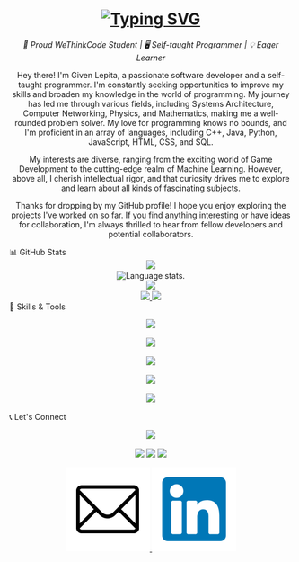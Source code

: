 <div align="center">
  <h1>
    <a href="https://git.io/typing-svg"><img src="https://readme-typing-svg.herokuapp.com?font=Fira+Code&pause=1000&width=435&lines=Hello%2C+I'm+Given+Lepita.+" alt="Typing SVG" /></a>
  </h1>
</div>
<p align="center">
  <em>🧠 Proud WeThinkCode Student | 🖥️ Self-taught Programmer | 💡 Eager Learner</em>
</p>
<p align="center">
  Hey there! I'm Given Lepita, a passionate software developer and a self-taught programmer. I'm constantly seeking opportunities to improve my skills and broaden my knowledge in the world of programming. My journey has led me through various fields, including Systems Architecture, Computer Networking, Physics, and Mathematics, making me a well-rounded problem solver. My love for programming knows no bounds, and I'm proficient in an array of languages, including C++, Java, Python, JavaScript, HTML, CSS, and SQL.
</p>
<p align="center">
  My interests are diverse, ranging from the exciting world of Game Development to the cutting-edge realm of Machine Learning. However, above all, I cherish intellectual rigor, and that curiosity drives me to explore and learn about all kinds of fascinating subjects.
</p>
<p align="center">
  Thanks for dropping by my GitHub profile! I hope you enjoy exploring the projects I've worked on so far. If you find anything interesting or have ideas for collaboration, I'm always thrilled to hear from fellow developers and potential collaborators.
</p>
📊 GitHub Stats
<div align="center">
  <a href="https://github.com/ghettocole">
    <img src="https://github-profile-summary-cards.vercel.app/api/cards/profile-details?username=ghettocole&theme=slateorange" />
  </a>
</div>
<div align="center">
  <img src="https://github-readme-stats.vercel.app/api/top-langs/?username=ghettocole&langs_count=8&theme=great-gatsby" alt="Language stats.">
</div>
<div align="center">
  <a href="https://github.com/ghettocole">
    <img src="https://github-readme-streak-stats.herokuapp.com/?user=ghettocole&theme=rising-sun&hide_border=true&exclude_days=Sun" />
  </a>
</div>
<div align="center">
  <a href="https://github.com/ghettocole">
    <img src="http://github-profile-summary-cards.vercel.app/api/cards/stats?username=ghettocole&theme=slateorange" />
    <img src="http://github-profile-summary-cards.vercel.app/api/cards/most-commit-language?username=ghettocole&theme=slateorange" />
  </a>
</div>
🚀 Skills & Tools
<div align="center">
  <p align="center">
    <img src="https://media.giphy.com/media/QssGEmpkyEOhBCb7e1/giphy.gif" width="200"/>
  </p>
</div>
<div align="center">
  <p align="center">
    <img src="https://img.shields.io/badge/Languages:-orange" />
  </p>
</div>
<div align="center">
  <p align="center">
    <a href="https://github.com/ghettocole?tab=repositories">
      <img src="https://skillicons.dev/icons?i=c#,cpp,java,py,css,html,js" />
    </a>
  </p>
</div>
<div align="center">
  <p align="center">
    <img src="https://img.shields.io/badge/Development:-orange" />
  </p>
</div>
<div align="center">
  <p align="center">
    <a href="https://github.com/ghettocole?tab=repositories">
      <img src="https://skillicons.dev/icons?i=git,visualstudio,vscode,idea" /> 
    </a>
  </p>
</div>
📞 Let's Connect
<div align="center">
  <p align="center">
  <a href="https://github.com/ghettocole">
    <img src="https://img.shields.io/badge/Socialmedia:-orange" />
  </a>
</p>
</div>


<div align="center">
  <p align="center">
  <div> 
    <a href="https://www.linkedin.com/in/given-lepita/" target="_blank"><img src="https://img.shields.io/badge/-LinkedIn-%230077B5?style=for-the-badge&logo=linkedin&logoColor=white" target="_blank"></a> 
    <a href="https://instagram.com/dawid_olko" target="_blank"><img src="https://img.shields.io/badge/-Instagram-%23E4405F?style=for-the-badge&logo=instagram&logoColor=white" target="_blank"></a>
    <a href = "mailto:givenlepita@gmail.com"><img src="https://img.shields.io/badge/-Gmail-%23333?style=for-the-badge&logo=gmail&logoColor=red" target="_blank"></a> 
  </div>
  </p>
</div>

<p align="center">
    <a href="mailto:givenlepita@gmail.com">
        <img src="Email.png" alt="Email">
    </a>
    <a href="https://www.linkedin.com/in/given-lepita/">
        <img src="LinkedIn.png" alt="LinkedIn">
    </a>
</p>
